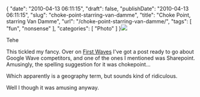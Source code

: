 {
    "date": "2010-04-13 06:11:15",
    "draft": false,
    "publishDate": "2010-04-13 06:11:15",
    "slug": "choke-point-starring-van-damme",
    "title": "Choke Point, starring Van Damme",
    "url": "\/choke-point-starring-van-damme\/",
    "tags": [
        "fun",
        "nonsense"
    ],
    "categories": [
        "Photo"
    ]
}![](https://turbo.geekorium.com.au/images/spelling-suggestion-for-sharepoint.png)

Tehe

This tickled my fancy. Over on [First
Waves](//the.geekorium.com.au/read/google-wave/) I've got a post ready
to go about Google Wave competitors, and one of the ones I mentioned was
Sharepoint. Amusingly, the spelling suggestion for it was chokepoint...

Which apparently is a geography term, but sounds kind of ridiculous.

Well I though it was amusing anyway.